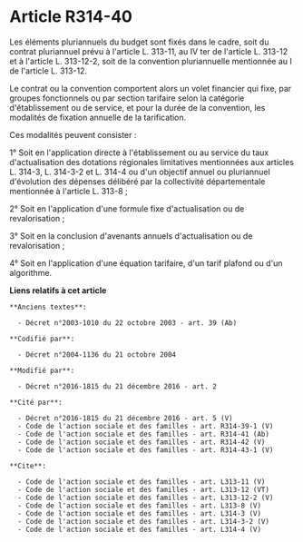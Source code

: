 # Article R314-40

Les éléments pluriannuels du budget sont fixés dans le cadre, soit du contrat pluriannuel prévu à l'article L. 313-11, au IV
ter de l'article L. 313-12 et à l'article L. 313-12-2, soit de la convention pluriannuelle mentionnée au I de l'article L.
313-12. 

Le contrat ou la convention comportent alors un volet financier qui fixe, par groupes fonctionnels ou par section tarifaire
selon la catégorie d'établissement ou de service, et pour la durée de la convention, les modalités de fixation annuelle de la
tarification. 

Ces modalités peuvent consister : 

1° Soit en l'application directe à l'établissement ou au service du taux d'actualisation des dotations régionales limitatives
mentionnées aux articles L. 314-3, L. 314-3-2 et L. 314-4 ou d'un objectif annuel ou pluriannuel d'évolution des dépenses
délibéré par la collectivité départementale mentionnée à l'article L. 313-8 ; 

2° Soit en l'application d'une formule fixe d'actualisation ou de revalorisation ; 

3° Soit en la conclusion d'avenants annuels d'actualisation ou de revalorisation ; 

4° Soit en l'application d'une équation tarifaire, d'un tarif plafond ou d'un algorithme.

**Liens relatifs à cet article**

	**Anciens textes**:

	  - Décret n°2003-1010 du 22 octobre 2003 - art. 39 (Ab)

	**Codifié par**:

	  - Décret n°2004-1136 du 21 octobre 2004

	**Modifié par**:

	  - Décret n°2016-1815 du 21 décembre 2016 - art. 2

	**Cité par**:

	  - Décret n°2016-1815 du 21 décembre 2016 - art. 5 (V)
	  - Code de l'action sociale et des familles - art. R314-39-1 (V)
	  - Code de l'action sociale et des familles - art. R314-41 (Ab)
	  - Code de l'action sociale et des familles - art. R314-42 (V)
	  - Code de l'action sociale et des familles - art. R314-43-1 (V)

	**Cite**:

	  - Code de l'action sociale et des familles - art. L313-11 (V)
	  - Code de l'action sociale et des familles - art. L313-12 (VT)
	  - Code de l'action sociale et des familles - art. L313-12-2 (V)
	  - Code de l'action sociale et des familles - art. L313-8 (V)
	  - Code de l'action sociale et des familles - art. L314-3 (V)
	  - Code de l'action sociale et des familles - art. L314-3-2 (V)
	  - Code de l'action sociale et des familles - art. L314-4 (V)
